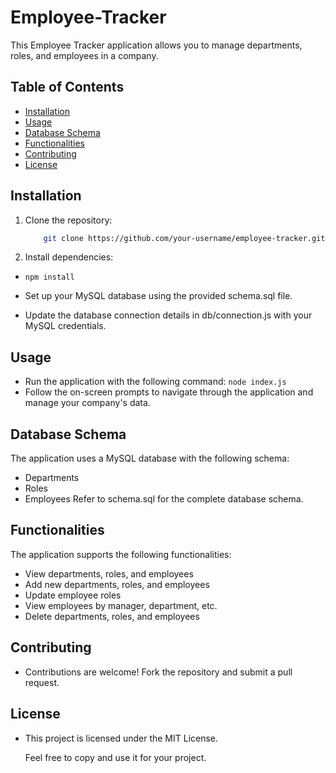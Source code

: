 # Employee-Tracker

This Employee Tracker application allows you to manage departments, roles, and employees in a company.

## Table of Contents

- [Installation](#installation)
- [Usage](#usage)
- [Database Schema](#database-schema)
- [Functionalities](#functionalities)
- [Contributing](#contributing)
- [License](#license)

## Installation

1. Clone the repository:

   ```bash
       git clone https://github.com/your-username/employee-tracker.git###Install dependencies:
   
2. Install dependencies: 
- `npm install`
   
- Set up your MySQL database using the provided schema.sql file.

- Update the database connection details in db/connection.js with your MySQL credentials.

## Usage
- Run the application with the following command: `node index.js`
- Follow the on-screen prompts to navigate through the application and manage your company's data.

## Database Schema
The application uses a MySQL database with the following schema:

- Departments
- Roles
- Employees
Refer to schema.sql for the complete database schema.

## Functionalities
The application supports the following functionalities:

- View departments, roles, and employees
- Add new departments, roles, and employees
- Update employee roles
- View employees by manager, department, etc.
- Delete departments, roles, and employees

## Contributing
- Contributions are welcome! Fork the repository and submit a pull request.

## License
- This project is licensed under the MIT License.

  Feel free to copy and use it for your project.
